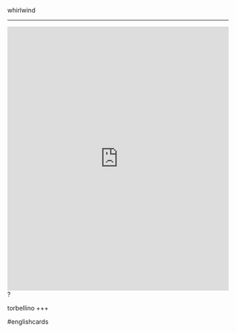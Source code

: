 whirlwind
___
<iframe src="https://youglish.com/pronounce/whirlwind/english" style="width:100%; height:600px;" frameborder="0"></iframe>
?

torbellino
+++

#englishcards
